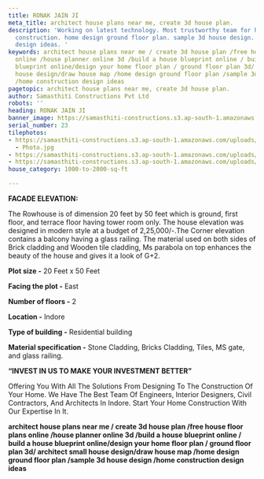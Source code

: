 ```yaml
---
title: RONAK JAIN JI
meta_title: architect house plans near me, create 3d house plan.
description: 'Working on latest technology. Most trustworthy team for house c& building
  construction. home design ground floor plan. sample 3d house design. home construction
  design ideas. '
keywords: architect house plans near me / create 3d house plan /free house floor plans
  online /house planner online 3d /build a house blueprint online / build a house
  blueprint online/design your home floor plan / ground floor plan 3d/ architect small
  house design/draw house map /home design ground floor plan /sample 3d house design
  /home construction design ideas
pagetopic: architect house plans near me, create 3d house plan.
author: Samasthiti Constructions Pvt Ltd
robots: ''
heading: RONAK JAIN JI
banner_image: https://samasthiti-constructions.s3.ap-south-1.amazonaws.com/uploads/NN111.jpg
serial_number: 23
tilephotos:
- https://samasthiti-constructions.s3.ap-south-1.amazonaws.com/uploads/final plan_7
  - Photo.jpg
- https://samasthiti-constructions.s3.ap-south-1.amazonaws.com/uploads/NN111.jpg
- https://samasthiti-constructions.s3.ap-south-1.amazonaws.com/uploads/NN222.jpg
house_category: 1000-to-2000-sq-ft

---
```

**FACADE ELEVATION:**

The Rowhouse is of dimension 20 feet by 50 feet which is ground, first floor, and terrace floor having tower room only. The house elevation was designed in modern style at a budget of 2,25,000/-.The Corner elevation contains a balcony having a glass railing. The material used on both sides of Brick cladding and Wooden tile cladding, Ms parabola on top enhances the beauty of the house and gives it a look of G+2.

**Plot size -** 20 Feet x 50 Feet

**Facing the plot -** East

**Number of floors -** 2

**Location -** Indore

**Type of building -** Residential building

**Material specification -** Stone Cladding, Bricks Cladding, Tiles, MS gate, and glass railing.

**“INVEST IN US TO MAKE YOUR INVESTMENT BETTER”**

Offering You With All The Solutions From Designing To The Construction Of Your Home. We Have The Best Team Of Engineers, Interior Designers, Civil Contractors, And Architects In Indore. Start Your Home Construction With Our Expertise In It.

**architect house plans near me / create 3d house plan /free house floor plans online /house planner online 3d /build a house blueprint online / build a house blueprint online/design your home floor plan / ground floor plan 3d/ architect small house design/draw house map /home design ground floor plan /sample 3d house design /home construction design ideas**